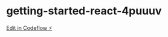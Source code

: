 # getting-started-react-4puuuv

[Edit in Codeflow ⚡️](https://stackblitz.com/~/github.com/nightand/getting-started-react-4puuuv)